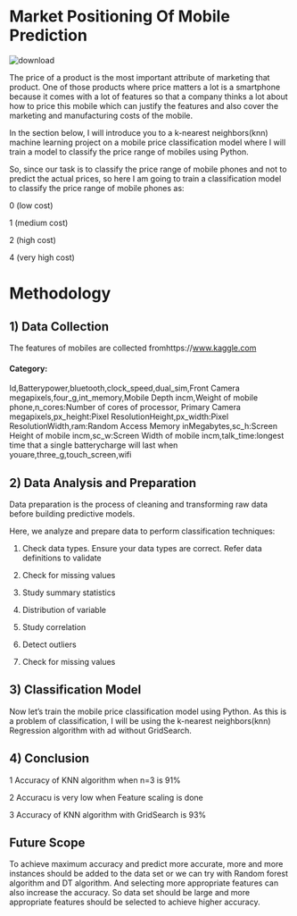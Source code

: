 # Market Positioning Of Mobile Prediction
![download](https://user-images.githubusercontent.com/89068470/133894216-145de226-95b4-4f9d-a160-a27ef32e3072.jpg)

The price of a product is the most important attribute of marketing that product. 
One of those products where price matters a lot is a smartphone because it comes with a lot of features so that a company thinks a lot about how to price this mobile which can justify the features and also cover the marketing and manufacturing costs of the mobile. 

In the section below, I will introduce you to a k-nearest neighbors(knn) machine learning project on a mobile price classification model where I will train a model to classify the price range of mobiles using Python.

So, since our task is to classify the price range of mobile phones and not to predict the actual prices, so here I am going to train a classification model to classify the price range of mobile phones as:

0 (low cost)

1 (medium cost)

2 (high cost)

4 (very high cost)

# Methodology

## 1) Data Collection

The features of mobiles are collected fromhttps://www.kaggle.com

#### Category:
Id,Batterypower,bluetooth,clock_speed,dual_sim,Front Camera megapixels,four_g,int_memory,Mobile Depth incm,Weight of mobile phone,n_cores:Number of cores of processor, Primary Camera megapixels,px_height:Pixel ResolutionHeight,px_width:Pixel ResolutionWidth,ram:Random Access Memory inMegabytes,sc_h:Screen Height of mobile incm,sc_w:Screen Width of mobile incm,talk_time:longest time that a single batterycharge will last when youare,three_g,touch_screen,wifi

## 2) Data Analysis and Preparation 

Data preparation is the process of cleaning and transforming raw data before building predictive models.

Here, we analyze and prepare data to perform classification techniques:

1. Check data types. Ensure your data types are correct. Refer data definitions to validate

2. Check for missing values

3. Study summary statistics

4. Distribution of variable

5. Study correlation

6. Detect outliers

7. Check for missing values

## 3) Classification Model

Now let’s train the mobile price classification model using Python. As this is a problem of classification, I will be using the k-nearest neighbors(knn) Regression algorithm with ad without GridSearch.

## 4) Conclusion

1 Accuracy of KNN algorithm when n=3 is 91%

2 Accuracu is very low when Feature scaling is done

3 Accuracy of KNN algorithm with GridSearch is 93%

## Future Scope

To achieve maximum accuracy and predict more accurate, more and more instances should be added to the data set or we can try with Random forest algorithm and DT algorithm. And selecting more appropriate features can also increase the accuracy. So data set should be large and more appropriate features should be selected to achieve higher accuracy. 

